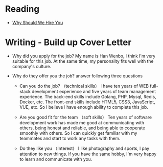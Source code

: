 # Reading

- [Why Should We Hire You](https://novoresume.com/career-blog/why-should-we-hire-you-best-answers)

# Writing - Build up Cover Letter

-  Why did you apply for the job? 
   My name is Han Wenbo, I think I'm very suitable for this job. At the same time, my personality fits well with the company's culture. 

-  Why do they offer you the job? answer following three questions
      - Can you do the job?   （technical skills）
        I have ten years of WEB full-stack development experience and five years of team management experience. The back-end skills include Golang, PHP, Mysql, Redis, Docker, etc. The front-end skills include HTML5, CSS3, JavaScript, VUE, etc. So I believe I have enough ability to complete this job.

      - Are you good fit for the team  （soft skills）
        Ten years of software development work has made me good at communicating with others, being honest and reliable, and being able to cooperate smoothly with others. So I can quickly get familiar with my teammates and start to work any tasks with them.

      - Do they like you   （Interest）
        I like photography and sports, I pay attention to new things. If you have the same hobby, I'm very happy to learn and communicate with you.


